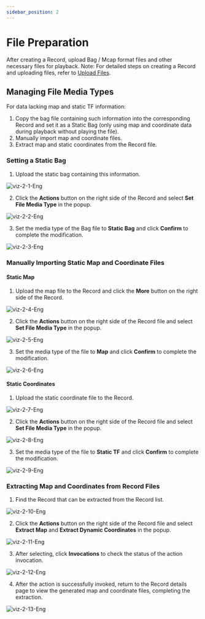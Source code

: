 ```yaml
---
sidebar_position: 2
---
```


# File Preparation

After creating a Record, upload Bag / Mcap format files and other necessary files for playback.
Note: For detailed steps on creating a Record and uploading files, refer to [Upload Files](../collaboration/record/2-upload-files.md).

## Managing File Media Types

For data lacking map and static TF information:
1. Copy the bag file containing such information into the corresponding Record and set it as a Static Bag (only using map and coordinate data during playback without playing the file).
2. Manually import map and coordinate files.
3. Extract map and static coordinates from the Record file.

### Setting a Static Bag

1. Upload the static bag containing this information.
    
![viz-2-1-Eng](./img/viz-2-1-Eng.png)

2. Click the **Actions** button on the right side of the Record and select **Set File Media Type** in the popup.
    
![viz-2-2-Eng](./img/viz-2-2-Eng.png)

3. Set the media type of the Bag file to **Static Bag** and click **Confirm** to complete the modification.
   
![viz-2-3-Eng](./img/viz-2-3-Eng.png)

### Manually Importing Static Map and Coordinate Files

#### Static Map

1. Upload the map file to the Record and click the **More** button on the right side of the Record.
   
![viz-2-4-Eng](./img/viz-2-4-Eng.png)
 
2. Click the **Actions** button on the right side of the Record file and select **Set File Media Type** in the popup.
   
![viz-2-5-Eng](./img/viz-2-5-Eng.png)
 
3. Set the media type of the file to **Map** and click **Confirm** to complete the modification.
   
![viz-2-6-Eng](./img/viz-2-6-Eng.png)

#### Static Coordinates

1. Upload the static coordinate file to the Record.
   
![viz-2-7-Eng](./img/viz-2-7-Eng.png)
 
2. Click the **Actions** button on the right side of the Record file and select **Set File Media Type** in the popup.
   
![viz-2-8-Eng](./img/viz-2-8-Eng.png)
 
3. Set the media type of the file to **Static TF** and click **Confirm** to complete the modification.
    
![viz-2-9-Eng](./img/viz-2-9-Eng.png)

### Extracting Map and Coordinates from Record Files

1. Find the Record that can be extracted from the Record list.
   
![viz-2-10-Eng](./img/viz-2-10-Eng.png)
 
2. Click the **Actions** button on the right side of the Record file and select **Extract Map** and **Extract Dynamic Coordinates** in the popup.
    
![viz-2-11-Eng](./img/viz-2-11-Eng.png)
 
3. After selecting, click **Invocations** to check the status of the action invocation.
   
![viz-2-12-Eng](./img/viz-2-12-Eng.png)
 
4. After the action is successfully invoked, return to the Record details page to view the generated map and coordinate files, completing the extraction.
    
![viz-2-13-Eng](./img/viz-2-13-Eng.png)

